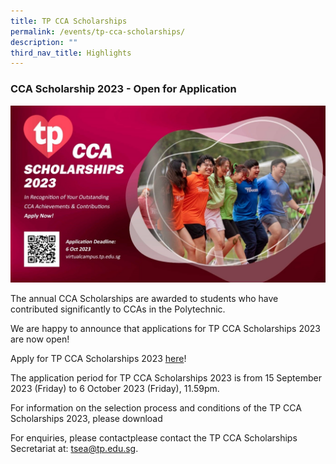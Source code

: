 ```yaml
---
title: TP CCA Scholarships
permalink: /events/tp-cca-scholarships/
description: ""
third_nav_title: Highlights
---
```

### CCA Scholarship 2023 - Open for Application

![CCA scholarship 2023](/images/Events/CCA%20Scholarship/cca%20scholarship2023.jpg)

The annual CCA Scholarships are awarded to students who have contributed significantly to CCAs in the Polytechnic.

We are happy to announce that applications for TP CCA Scholarships 2023 are now open! 

Apply for TP CCA Scholarships 2023 [here](https://forms.office.com/pages/responsepage.aspx?id=8JupJXKOKkeuUK373w328X1syOI0DKhHmYfP2UY98TpUMFNVS0dXWlpFUUFBN1VUMTA5RlBCQUxKWC4u&amp;web=1&amp;wdLOR=c418DF4E2-9B34-41C1-859E-FCA4B108CF27)!

The application period for TP CCA Scholarships 2023 is from 15 September 2023 (Friday) to 6 October 2023 (Friday), 11.59pm. 

For information on the selection process and conditions of the TP CCA Scholarships 2023, please download 
 

For enquiries, please contactplease contact the TP CCA Scholarships Secretariat at: <a href="mailto:tsea@tp.edu.sg">tsea@tp.edu.sg</a>.